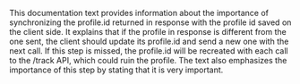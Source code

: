 This documentation text provides information about the importance of synchronizing the profile.id returned in response
with the profile id saved on the client side. It explains that if the profile in response is different from the one
sent, the client should update its profile.id and send a new one with the next call. If this step is missed, the
profile.id will be recreated with each call to the /track API, which could ruin the profile. The text also emphasizes
the importance of this step by stating that it is very important.


